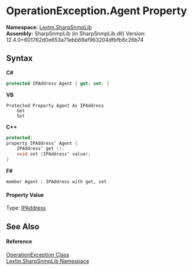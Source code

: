 # OperationException.Agent Property 
 

**Namespace:**&nbsp;<a href="N_Lextm_SharpSnmpLib">Lextm.SharpSnmpLib</a><br />**Assembly:**&nbsp;SharpSnmpLib (in SharpSnmpLib.dll) Version: 12.4.0+601762d0e653a71ebb69af963204dfbfb6c26b74

## Syntax

**C#**<br />
``` C#
protected IPAddress Agent { get; set; }
```

**VB**<br />
``` VB
Protected Property Agent As IPAddress
	Get
	Set
```

**C++**<br />
``` C++
protected:
property IPAddress^ Agent {
	IPAddress^ get ();
	void set (IPAddress^ value);
}
```

**F#**<br />
``` F#
member Agent : IPAddress with get, set

```


#### Property Value
Type: <a href="https://docs.microsoft.com/dotnet/api/system.net.ipaddress" target="_blank" rel="noopener noreferrer">IPAddress</a>

## See Also


#### Reference
<a href="T_Lextm_SharpSnmpLib_OperationException">OperationException Class</a><br /><a href="N_Lextm_SharpSnmpLib">Lextm.SharpSnmpLib Namespace</a><br />